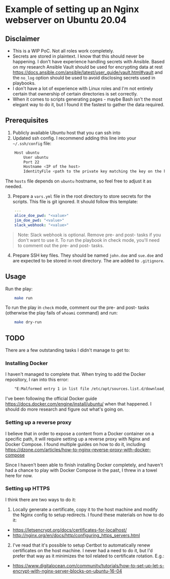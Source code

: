 # Example of setting up an Nginx webserver on Ubuntu 20.04

## Disclaimer

* This is a WIP PoC. Not all roles work completely.
* Secrets are stored in plaintext. I know that this should never be happening. I don't have experience handling secrets with Ansible. Based on my research Ansible Vault should be used for encrypting data at rest https://docs.ansible.com/ansible/latest/user_guide/vault.html#vault and the `no_log` option should be used to avoid disclosing secrets used in playbooks.
* I don't have a lot of experience with Linux roles and I'm not entirely certain that ownership of certain directories is set correctly.
* When it comes to scripts generating pages - maybe Bash isn't the most elegant way to do it, but I found it the fastest to gather the data required.

## Prerequisites

1. Publicly available Ubuntu host that you can ssh into
2. Updated ssh config. I recommend adding this line into your `~/.ssh/config` file:

```sh
    Host ubuntu
        User ubuntu
        Port 22
        Hostname <IP of the host>
        IdentityFile <path to the private key matching the key on the host, e.g. ~/.ssh/id_rsa>
```

The `hosts` file depends on `ubuntu` hostname, so feel free to adjust it as needed.

3. Prepare a `vars.yml` file in the root directory to store secrets for the scripts. This file is git ignored. It should follow this template:

```yml
    ---
    alice_doe_pwd: "<value>"
    jim_doe_pwd: "<value>"
    slack_webhook: "<value>"
```

> Note: Slack webhook is optional. Remove pre- and post- tasks if you don't want to use it.
> To run the playbook in check mode, you'll need to comment out the pre- and post- tasks.

4. Prepare SSH key files. They should be named `john.doe` and `sue.doe` and are expected to be stored in root directory. The are added to `.gitignore`.


## Usage

Run the play:

```sh
    make run
```

To run the play in `check` mode, comment our the pre- and post- tasks (otherwise the play fails of `whoami` command) and run:

```sh
    make dry-run
```

## TODO

There are a few outstanding tasks I didn't manage to get to:

### Installing Docker

I haven't managed to complete that. When trying to add the Docker repository, I ran into this error:

```txt
    "E:Malformed entry 1 in list file /etc/apt/sources.list.d/download_docker_com_linux_ubuntu_focal_stable.list (Suite), E:The list of sources could not be read."
```

I've been following the official Docker guide https://docs.docker.com/engine/install/ubuntu/ when that happened. I should do more research and figure out what's going on.

### Setting up a reverse proxy

I believe that in order to expose a content from a Docker container on a specific path, it will require setting up a reverse proxy with Nginx and Docker Compose. I found multiple guides on how to do it, including https://dzone.com/articles/how-to-nginx-reverse-proxy-with-docker-compose

Since I haven't been able to finish installing Docker completely, and haven't had a chance to play with Docker Compose in the past, I threw in a towel here for now.

### Setting up HTTPS

I think there are two ways to do it:

1. Locally generate a certificate, copy it to the host machine and modify the Nginx config to setup redirects. I found these materials on how to do it:

* https://letsencrypt.org/docs/certificates-for-localhost/
* http://nginx.org/en/docs/http/configuring_https_servers.html

2. I've read that it's possible to setup Certbot to automatically renew certificates on the host machine. I never had a need to do it, but I'd prefer that way as it minimizes the toil related to certificate rotation. E.g.:

* https://www.digitalocean.com/community/tutorials/how-to-set-up-let-s-encrypt-with-nginx-server-blocks-on-ubuntu-16-04
